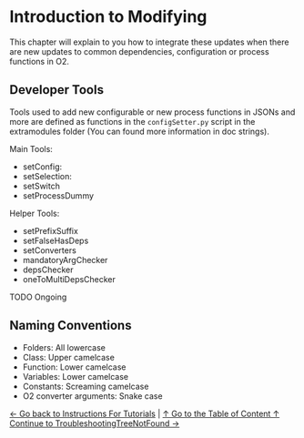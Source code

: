 
# Introduction to Modifying

This chapter will explain to you how to integrate these updates when there are new updates to common dependencies, configuration or process functions in O2.

## Developer Tools

Tools used to add new configurable or new process functions in JSONs and more are defined as functions in the `configSetter.py` script in the extramodules folder (You can found more information in doc strings).

Main Tools:

* setConfig:
* setSelection:
* setSwitch
* setProcessDummy

Helper Tools:
* setPrefixSuffix
* setFalseHasDeps
* setConverters
* mandatoryArgChecker
* depsChecker
* oneToMultiDepsChecker

TODO Ongoing


## Naming Conventions

* Folders: All lowercase
* Class: Upper camelcase
* Function: Lower camelcase
* Variables: Lower camelcase
* Constants: Screaming camelcase
* O2 converter arguments: Snake case

[← Go back to Instructions For Tutorials](6_Tutorials.md) | [↑ Go to the Table of Content ↑](../README.md) [Continue to TroubleshootingTreeNotFound →](8_TroubleshootingTreeNotFound.md)